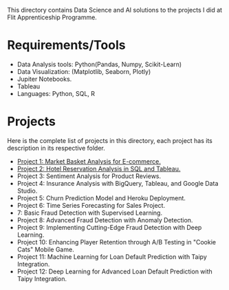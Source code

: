 This directory contains Data Science and AI solutions to the projects I did at Flit Apprenticeship Programme.

# Requirements/Tools

- Data Analysis tools: Python(Pandas, Numpy, Scikit-Learn)
- Data Visualization: (Matplotlib, Seaborn, Plotly)
- Jupiter Notebooks.
- Tableau
- Languages: Python, SQL, R

# Projects

Here is the complete list of projects in this directory, each project has its description in its respective folder.

- [Project 1: Market Basket Analysis for E-commerce.](https://github.com/Annet-Chebukati/Flit_inc_Apprenticeship/tree/master/DataScienceandAIprojects/Market_Basket_Analysis)
- [Project 2: Hotel Reservation Analysis in SQL and Tableau.](https://github.com/Annet-Chebukati/Flit_inc_Apprenticeship/tree/master/DataScienceandAIprojects/Hotel_Reservation_Analysis)
- Project 3: Sentiment Analysis for Product Reviews.
- Project 4: Insurance Analysis with BigQuery, Tableau, and Google Data Studio.
- Project 5: Churn Prediction Model and Heroku Deployment.
- Project 6: Time Series Forecasting for Sales Project.
- 7: Basic Fraud Detection with Supervised Learning.
- Project 8: Advanced Fraud Detection with Anomaly Detection.
- Project 9: Implementing Cutting-Edge Fraud Detection with Deep Learning.
- Project 10:  Enhancing Player Retention through A/B Testing in "Cookie Cats" Mobile Game.
- Project 11: Machine Learning for Loan Default Prediction with Taipy Integration.
- Project 12: Deep Learning for Advanced Loan Default Prediction with Taipy Integration.
